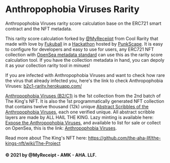 # Anthropophobia Viruses Rarity

Anthropophobia Viruses rarity score calculation base on the ERC721 smart contract and the NFT metadata.

This rarity score calculation forked by [@MyReceiipt](https://linktr.ee/myreceipt/) from Cool Rarity that made with love by [Fukuball](https://twitter.com/fukuball) in a [Hackathon](https://github.com/punkscape/01-rarity-analyser-hackathon) hosted by [PunkScape](https://punkscape.xyz/). It is easy to configure for developers and easy to use for users, any ERC721 NFT collection with [OpenSea metadata standard](https://docs.opensea.io/docs/metadata-standards) can use this as the rarity score calculation tool. If you have the collection metadata in hand, you can depoly it as your collection rarity tool in minues!

If you are infected with Anthropophobia Viruses and want to check how rare the virus that already infected you, here's the link to check Anthropophobia Viruses: [b2c1-rarity.herokuapp.com/](b2c1-rarity.herokuapp.com/)

[Anthropophobia Viruses (B2/C1)](https://opensea.io/collection/anthropophobia-viruses) is the 1st collection from the 2nd batch of The King's NFT. It is also the 1st programmatically generated NFT collection that contains twelve thousand (12k) unique [Abstract Scribbles of the Anthropophobia Viruses](https://opensea.io/collection/anthropophobia-viruses), each one verified unique. All abstract scribble layers are made by ALL HAIL THE KING. Lazy minting is available here: [Expose the Anthropophobia Viruses](https://b2c1.straight-line.org/), and available to list for sale or collect on OpenSea, this is the link: [Anthropophobia Viruses](https://opensea.io/collection/anthropophobia-viruses).

Read more about The King's NFT here:
https://github.com/the-aha-llf/the-kings-nft/wiki/The-Project

#### © 2021 by @MyReceipt - AMK - AHA. LLF.
